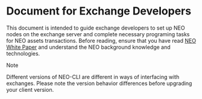 # Document for Exchange Developers

This document is intended to guide exchange developers to set up NEO nodes on the exchange server and complete necessary programing tasks for NEO assets transactions. Before reading, ensure that you have read [NEO White Paper](../index.html) and understand the NEO background knowledge and technologies. 

> [!Note]
>
> Different versions of NEO-CLI are different in ways of interfacing with exchanges. Please note the version behavior differences before upgrading your client version.

